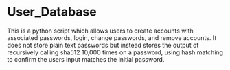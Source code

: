 # User_Database
This is a python script which allows users to create accounts with associated passwords, login, change passwords, and remove accounts. It does not store plain text passwords but instead stores the output of recursively calling sha512 10,000 times on a password, using hash matching to confirm the users input matches the initial password.
